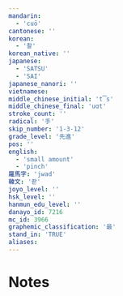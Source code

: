 ```yaml
---
mandarin:
  - 'cuō'
cantonese: ''
korean:
  - '촬'
korean_native: ''
japanese:
  - 'SATSU'
  - 'SAI'
japanese_nanori: ''
vietnamese:
middle_chinese_initial: 't͡s'
middle_chinese_final: 'uɑt'
stroke_count: ''
radical: '手'
skip_number: '1-3-12'
grade_level: '先進'
pos: ''
english:
  - 'small amount'
  - 'pinch'
羅馬字: 'jwad'
韓文: '좓'
joyo_level: ''
hsk_level: ''
hanmun_edu_level: ''
danayo_id: 7216
mc_id: 3966
graphemic_classification: '最'
stand_in: 'TRUE'
aliases:
---
```


# Notes
